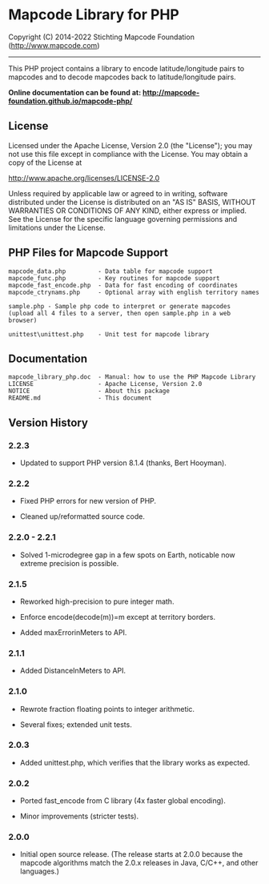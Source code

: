 # Mapcode Library for PHP

Copyright (C) 2014-2022 Stichting Mapcode Foundation (http://www.mapcode.com)

----

This PHP project contains a library to encode latitude/longitude pairs to mapcodes
and to decode mapcodes back to latitude/longitude pairs.

**Online documentation can be found at: http://mapcode-foundation.github.io/mapcode-php/**

## License

Licensed under the Apache License, Version 2.0 (the "License");
you may not use this file except in compliance with the License.
You may obtain a copy of the License at

   http://www.apache.org/licenses/LICENSE-2.0

Unless required by applicable law or agreed to in writing, software
distributed under the License is distributed on an "AS IS" BASIS,
WITHOUT WARRANTIES OR CONDITIONS OF ANY KIND, either express or implied.
See the License for the specific language governing permissions and
limitations under the License.

## PHP Files for Mapcode Support

    mapcode_data.php         - Data table for mapcode support
    mapcode_func.php         - Key routines for mapcode support
    mapcode_fast_encode.php  - Data for fast encoding of coordinates
    mapcode_ctrynams.php     - Optional array with english territory names

    sample.php - Sample php code to interpret or generate mapcodes
    (upload all 4 files to a server, then open sample.php in a web browser)

    unittest\unittest.php    - Unit test for mapcode library

## Documentation

    mapcode_library_php.doc  - Manual: how to use the PHP Mapcode Library
    LICENSE                  - Apache License, Version 2.0
    NOTICE                   - About this package
    README.md                - This document

## Version History

### 2.2.3

* Updated to support PHP version 8.1.4 (thanks, Bert Hooyman).

### 2.2.2

* Fixed PHP errors for new version of PHP.

* Cleaned up/reformatted source code.

### 2.2.0 - 2.2.1

* Solved 1-microdegree gap in a few spots on Earth, noticable now extreme precision is possible.

### 2.1.5

* Reworked high-precision to pure integer math.

* Enforce encode(decode(m))=m except at territory borders.
* Added maxErrorinMeters to API.

### 2.1.1

* Added DistanceInMeters to API.

### 2.1.0

* Rewrote fraction floating points to integer arithmetic.

* Several fixes; extended unit tests.

### 2.0.3

* Added unittest.php, which verifies that the library works as expected.

### 2.0.2

* Ported fast_encode from C library (4x faster global encoding).

* Minor improvements (stricter tests).

### 2.0.0

* Initial open source release. (The release starts at 2.0.0 because the
mapcode algorithms match the 2.0.x releases in Java, C/C++, and other
languages.)

